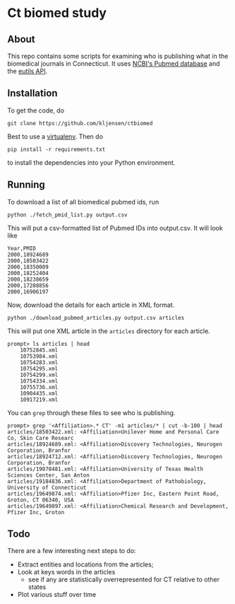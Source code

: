 # Ct biomed study

## About

This repo contains some scripts for examining who is publishing
what in the biomedical journals in Connecticut.  It uses 
[NCBI's Pubmed database](http://www.ncbi.nlm.nih.gov/pubmed)
and the [eutils API](http://www.ncbi.nlm.nih.gov/books/NBK25500/).

## Installation

To get the code, do 

	git clone https://github.com/kljensen/ctbiomed

Best to use a [virtualenv](https://pypi.python.org/pypi/virtualenv).
Then do 

	pip install -r requirements.txt

to install the dependencies into your Python environment.

## Running

To download a list of all biomedical pubmed ids, run

	python ./fetch_pmid_list.py output.csv

This will put a csv-formatted list of Pubmed IDs into output.csv.
It will look like

	Year,PMID
	2000,18924689
	2000,18503422
	2000,18350009
	2000,18252404
	2000,18238659
	2000,17208856
	2000,16906197

Now, download the details for each article in XML format.

	python ./download_pubmed_articles.py output.csv articles

This will put one XML article in the `articles` directory for
each article.

	prompt> ls articles | head
		10752845.xml
		10753984.xml
		10754283.xml
		10754295.xml
		10754299.xml
		10754334.xml
		10755736.xml
		10904435.xml
		10917219.xml

You can `grep` through these files to see who is publishing.

	prompt> grep '<Affiliation>.* CT' -m1 articles/* | cut -b-100 | head
	articles/18503422.xml: <Affiliation>Unilever Home and Personal Care Co, Skin Care Researc
	articles/18924689.xml: <Affiliation>Discovery Technologies, Neurogen Corporation, Branfor
	articles/18924712.xml: <Affiliation>Discovery Technologies, Neurogen Corporation, Branfor
	articles/19078481.xml: <Affiliation>University of Texas Health Sciences Center, San Anton
	articles/19184836.xml: <Affiliation>Department of Pathobiology, University of Connecticut
	articles/19649874.xml: <Affiliation>Pfizer Inc, Eastern Point Road, Groton, CT 06340, USA
	articles/19649897.xml: <Affiliation>Chemical Research and Development, Pfizer Inc, Groton

## Todo

There are a few interesting next steps to do:
 * Extract entities and locations from the articles;
 * Look at keys words in the articles
 	- see if any are statistically overrepresented for CT relative to other states
 * Plot various stuff over time